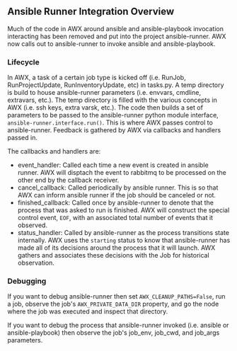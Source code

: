 ## Ansible Runner Integration Overview

Much of the code in AWX around ansible and ansible-playbook invocation interacting has been removed and put into the project ansible-runner. AWX now calls out to ansible-runner to invoke ansible and ansible-playbook.

### Lifecycle

In AWX, a task of a certain job type is kicked off (i.e. RunJob, RunProjectUpdate, RunInventoryUpdate, etc) in tasks.py. A temp directory is build to house ansible-runner parameters (i.e. envvars, cmdline, extravars, etc.). The temp directory is filled with the various concepts in AWX (i.e. ssh keys, extra varsk, etc.). The code then builds a set of parameters to be passed to the ansible-runner python module interface, `ansible-runner.interface.run()`. This is where AWX passes control to ansible-runner. Feedback is gathered by AWX via callbacks and handlers passed in.

The callbacks and handlers are:
* event_handler: Called each time a new event is created in ansible runner. AWX will disptach the event to rabbitmq to be processed on the other end by the callback receiver.
* cancel_callback: Called periodically by ansible runner. This is so that AWX can inform ansible runner if the job should be canceled or not. 
* finished_callback: Called once by ansible-runner to denote that the process that was asked to run is finished. AWX will construct the special control event, `EOF`, with an associated total number of events that it observed.
* status_handler: Called by ansible-runner as the process transitions state internally. AWX uses the `starting` status to know that ansible-runner has made all of its decisions around the process that it will launch. AWX gathers and associates these decisions with the Job for historical observation.

### Debugging

If you want to debug ansible-runner then set `AWX_CLEANUP_PATHS=False`, run a job, observe the job's `AWX_PRIVATE_DATA_DIR` property, and go the node where the job was executed and inspect that directory.

If you want to debug the process that ansible-runner invoked (i.e. ansible or ansible-playbook) then observe the job's job_env, job_cwd, and job_args parameters. 
